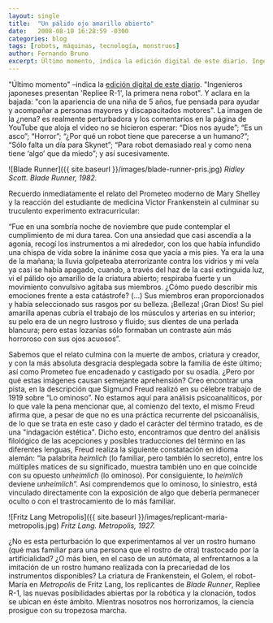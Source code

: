 ```yaml
---
layout: single
title:  "Un pálido ojo amarillo abierto"
date:   2008-08-10 16:28:59 -0300
categories: blog
tags: [robots, máquinas, tecnología, monstruos]
author: Fernando Bruno
excerpt: Último momento, indica la edición digital de este diario. Ingenieros japoneses presentan 'Repliee R-1', la primera nena robot, que con la apariencia de una niña de 5 años, fue pensada para ayudar y acompañar a personas mayores y discapacitados motores. La imagen de la ¿nena? es realmente perturbadora y los comentarios en la página de YouTube que aloja el video no se hicieron esperarRecuerdo inmediatamente el relato del Prometeo moderno de Mary Shelley y la reacción del estudiante de medicina Victor Frankenstein al culminar su truculento experimento extracurricular.
---
```


"Último momento" –indica la [edición digital de este diario](http://www.clarin.com/diario/2008/10/07/um/m-01776450.htm). "Ingenieros japoneses presentan 'Repliee R-1', la primera nena robot". Y aclara en la bajada: "con la apariencia de una niña de 5 años, fue pensada para ayudar y acompañar a personas mayores y discapacitados motores". La imagen de la ¿nena? es realmente perturbadora y los comentarios en la página de YouTube que aloja el video no se hicieron esperar: “Dios nos ayude”; “Es un asco”; “Horror”; “¿Por qué un robot tiene que parecerse a un humano?”; “Sólo falta un día para Skynet”; “Para robot demasiado real y como nena tiene ‘algo’ que da miedo”; y así sucesivamente.

![Blade Runner]({{ site.baseurl }}/images/blade-runner-pris.jpg)
_Ridley Scott. Blade Runner, 1982._

Recuerdo inmediatamente el relato del Prometeo moderno de Mary Shelley y la reacción del estudiante de medicina Victor Frankenstein al culminar su truculento experimento extracurricular:

“Fue en una sombría noche de noviembre que pude contemplar el cumplimiento de mi dura tarea. Con una ansiedad que casi ascendía a la agonía, recogí los instrumentos a mi alrededor, con los que había infundido una chispa de vida sobre la inánime cosa que yacía a mis pies. Ya era la una de la mañana; la lluvia golpeteaba aterrorizante contra los vidrios y mi vela ya casi se había apagado, cuando, a través del haz de la casi extinguida luz, vi el pálido ojo amarillo de la criatura abierto; respiraba fuerte y un movimiento convulsivo agitaba sus miembros. ¿Cómo puedo describir mis emociones frente a esta catástrofe? (…) Sus miembros eran proporcionados y había seleccionado sus rasgos por su belleza. ¡Belleza! ¡Gran Dios! Su piel amarilla apenas cubría el trabajo de los músculos y arterias en su interior; su pelo era de un negro lustroso y fluido; sus dientes de una perlada blancura; pero estas lozanías sólo formaban un contraste aún más horroroso con sus ojos acuosos”.

Sabemos que el relato culmina con la muerte de ambos, criatura y creador, y con la más absoluta desgracia desplegada sobre la familia de éste último; así como Prometeo fue encadenado y castigado por su osadía. ¿Pero por qué estas imágenes causan semejante aprehensión? Creo encontrar una pista, en la descripción que Sigmund Freud realizó en su célebre trabajo de 1919 sobre “Lo ominoso”. No estamos aquí para análisis psicoanalíticos, por lo que vale la pena mencionar que, al comienzo del texto, el mismo Freud afirma que, a pesar de que no es una práctica recurrente del psicoanálisis, de lo que se trata en este caso y dado el carácter del término tratado, es de una "indagación estética". Dicho esto, encontramos que dentro del análisis filológico de las acepciones y posibles traducciones del término en las diferentes lenguas, Freud realiza la siguiente constatación en idioma alemán: “la palabrita _heimlich_ (lo familiar, pero también lo secreto), entre los múltiples matices de su significado, muestra también uno en que coincide con su opuesto _unheimlich_ (lo ominoso). Por consiguiente, lo _heimlich_ deviene _unheimlich_”. Así comprendemos que lo ominoso, lo siniestro, está vinculado directamente con la exposición de algo que debería permanecer oculto o con el trastrocamiento de lo más familiar.

![Fritz Lang Metropolis]({{ site.baseurl }}/images/replicant-maria-metropolis.jpg)
*Fritz Lang. Metropolis, 1927.*

¿No es esta perturbación lo que experimentamos al ver un rostro humano (qué mas familiar para una persona que el rostro de otra) trastocado por la artificialidad? ¿O más bien, en el caso de un autómata, al enfrentarnos a la imitación de un rostro humano realizada con la precariedad de los instrumentos disponibles? La criatura de Frankenstein, el Golem, el robot-María en _Metropolis_ de Fritz Lang, los replicantes de _Blade Runner_, Repliee R-1, las nuevas posibilidades abiertas por la robótica y la clonación, todos se ubican en éste ámbito. Mientras nosotros nos horrorizamos, la ciencia prosigue con su tropezosa marcha.
